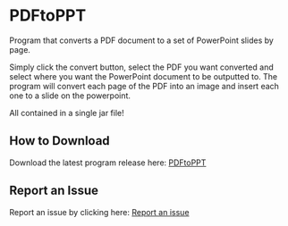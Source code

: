 # PDFtoPPT
Program that converts a PDF document to a set of PowerPoint slides by page.

Simply click the convert button, select the PDF you want converted and select where you want the PowerPoint document to be outputted to. The program will convert each page of the PDF into an image and insert each one to a slide on the powerpoint.

All contained in a single jar file!

## How to Download
Download the latest program release here: [PDFtoPPT](https://github.com/Owen-Krueger/PDFtoPPT/releases)

## Report an Issue
Report an issue by clicking here: [Report an issue](https://github.com/Owen-Krueger/PDFtoPPT/issues/new)
